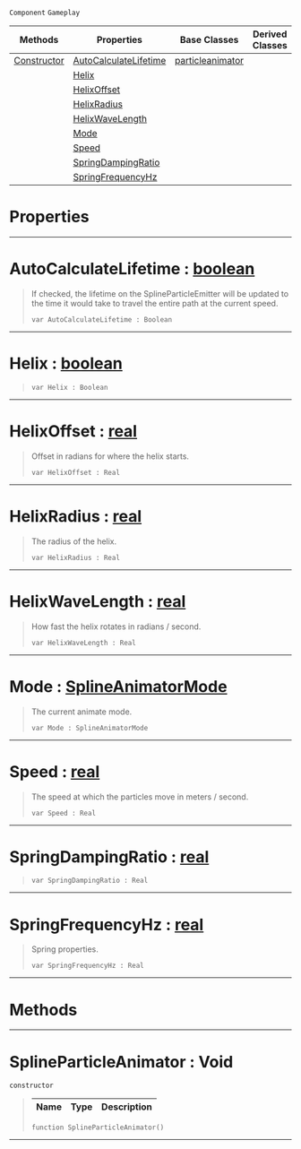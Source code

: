  `Component` `Gameplay`



|Methods|Properties|Base Classes|Derived Classes|
|---|---|---|---|
|[ Constructor](https://plasmaengine.github.io/PlasmaDocs/Plasma1/C++/code_reference/class_reference/splineparticleanimator.md#splineparticleanimator-v)|[ AutoCalculateLifetime](https://plasmaengine.github.io/PlasmaDocs/Plasma1/C++/code_reference/class_reference/splineparticleanimator.md#autocalculatelifetime-ze)|[particleanimator](https://plasmaengine.github.io/PlasmaDocs/Plasma1/C++/code_reference/class_reference/particleanimator.md)| |
| |[ Helix](https://plasmaengine.github.io/PlasmaDocs/Plasma1/C++/code_reference/class_reference/splineparticleanimator.md#helix-plasma-engine-docume)| | |
| |[ HelixOffset](https://plasmaengine.github.io/PlasmaDocs/Plasma1/C++/code_reference/class_reference/splineparticleanimator.md#helixoffset-plasma-engine)| | |
| |[ HelixRadius](https://plasmaengine.github.io/PlasmaDocs/Plasma1/C++/code_reference/class_reference/splineparticleanimator.md#helixradius-plasma-engine)| | |
| |[ HelixWaveLength](https://plasmaengine.github.io/PlasmaDocs/Plasma1/C++/code_reference/class_reference/splineparticleanimator.md#helixwavelength-plasma-eng)| | |
| |[ Mode](https://plasmaengine.github.io/PlasmaDocs/Plasma1/C++/code_reference/class_reference/splineparticleanimator.md#mode-plasma-engine-documen)| | |
| |[ Speed](https://plasmaengine.github.io/PlasmaDocs/Plasma1/C++/code_reference/class_reference/splineparticleanimator.md#speed-plasma-engine-docume)| | |
| |[ SpringDampingRatio](https://plasmaengine.github.io/PlasmaDocs/Plasma1/C++/code_reference/class_reference/splineparticleanimator.md#springdampingratio-plasma)| | |
| |[ SpringFrequencyHz](https://plasmaengine.github.io/PlasmaDocs/Plasma1/C++/code_reference/class_reference/splineparticleanimator.md#springfrequencyhz-plasma-e)| | |


 #  Properties


---  
 #  AutoCalculateLifetime : [boolean](https://plasmaengine.github.io/PlasmaDocs/Plasma1/C++/code_reference/lightning_base_types/boolean.md)

> If checked, the lifetime on the SplineParticleEmitter will be updated to the time it would take to travel the entire path at the current speed.
> ``` lang=cpp, name=Lightning
> var AutoCalculateLifetime : Boolean


---  
 #  Helix : [boolean](https://plasmaengine.github.io/PlasmaDocs/Plasma1/C++/code_reference/lightning_base_types/boolean.md)

> 
> ``` lang=cpp, name=Lightning
> var Helix : Boolean


---  
 #  HelixOffset : [real](https://plasmaengine.github.io/PlasmaDocs/Plasma1/C++/code_reference/lightning_base_types/real.md)

> Offset in radians for where the helix starts.
> ``` lang=cpp, name=Lightning
> var HelixOffset : Real


---  
 #  HelixRadius : [real](https://plasmaengine.github.io/PlasmaDocs/Plasma1/C++/code_reference/lightning_base_types/real.md)

> The radius of the helix.
> ``` lang=cpp, name=Lightning
> var HelixRadius : Real


---  
 #  HelixWaveLength : [real](https://plasmaengine.github.io/PlasmaDocs/Plasma1/C++/code_reference/lightning_base_types/real.md)

> How fast the helix rotates in radians / second.
> ``` lang=cpp, name=Lightning
> var HelixWaveLength : Real


---  
 #  Mode : [SplineAnimatorMode](https://plasmaengine.github.io/PlasmaDocs/Plasma1/C++/code_reference/enum_reference.md#splineanimatormode)

> The current animate mode.
> ``` lang=cpp, name=Lightning
> var Mode : SplineAnimatorMode


---  
 #  Speed : [real](https://plasmaengine.github.io/PlasmaDocs/Plasma1/C++/code_reference/lightning_base_types/real.md)

> The speed at which the particles move in meters / second.
> ``` lang=cpp, name=Lightning
> var Speed : Real


---  
 #  SpringDampingRatio : [real](https://plasmaengine.github.io/PlasmaDocs/Plasma1/C++/code_reference/lightning_base_types/real.md)

> 
> ``` lang=cpp, name=Lightning
> var SpringDampingRatio : Real


---  
 #  SpringFrequencyHz : [real](https://plasmaengine.github.io/PlasmaDocs/Plasma1/C++/code_reference/lightning_base_types/real.md)

> Spring properties.
> ``` lang=cpp, name=Lightning
> var SpringFrequencyHz : Real


---  
 #  Methods


---  
 #  SplineParticleAnimator : Void

 `constructor`

> 
> |Name|Type|Description|
> |---|---|---|
> ``` lang=cpp, name=Lightning
> function SplineParticleAnimator()
> ``` 


---  
 

 